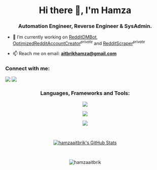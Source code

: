 <h1 align="center">Hi there 👋, I'm Hamza</h1>
<h3 align="center">Automation Engineer, Reverse Engineer & SysAdmin.</h3>

- 🔭 I’m currently working on [RedditDMBot](https://github.com/hamzaaitbrik/RedditDMBot), [OptimizedRedditAccountCreator](https://github.com/hamzaaitbrik/OptimizedRedditAccountCreator)<sup><i>private</i></sup> and [RedditScraper](https://github.com/hamzaaitbrik/RedditScraper)<sup><i>private</i></sup>

- 📫 Reach me on email: **aitbrikhamza@gmail.com**

<h3 align="left">Connect with me:</h3>
<a href="https://discordapp.com/users/586210796766363689" target="_blank"><img src="https://img.shields.io/badge/Discord-7289da?style=for-the-badge&logo=discord&logoColor=ffffff" target="_blank"></a>
<a href="https://www.linkedin.com/in/hamzaaitbrik" target="_blank"><img src="https://img.shields.io/badge/LinkedIn-0077B5?style=for-the-badge&logo=linkedin&logoColor=white" target="_blank"></a>

<h3 align="center">Languages, Frameworks and Tools:</h3>
<p align="center"> <img src='https://skillicons.dev/icons?i=linux,git,vim,py,bash,java,lua,js,cs,html,css'> </p>
<p align="center"> <img src='https://skillicons.dev/icons?i=bots,selenium,django,flask,spring,jquery,maven,angular,docker,azure'> </p>
<p align="center"> <img src='https://skillicons.dev/icons?i=mysql,redis,postgres'> </p>

<br>

<p align="center"><a href="https://awesome-github-stats.azurewebsites.net/index.html??cardType=github&theme=dark&preferLogin=true"><img  alt="hamzaaitbrik's GitHub Stats" src="https://awesome-github-stats.azurewebsites.net/user-stats/hamzaaitbrik?cardType=github&theme=dark&preferLogin=true" /></a></p>

<br>

<p align="center"> <img src="https://komarev.com/ghpvc/?username=hamzaaitbrik&label=Profile%20views&color=0e75b6&style=for-the-badge" alt="hamzaaitbrik" /> </p>

